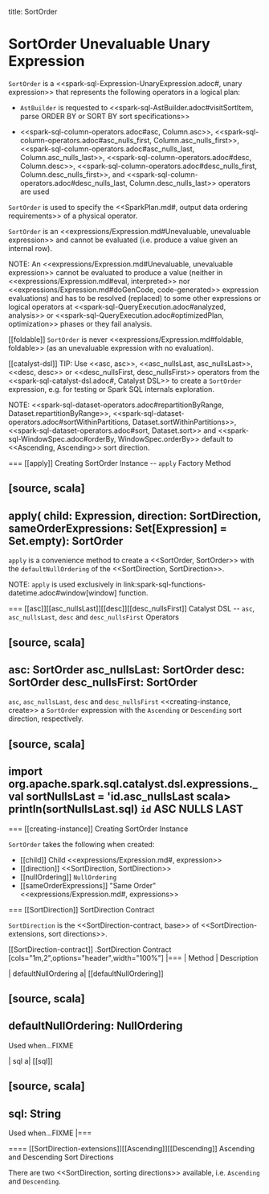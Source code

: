 title: SortOrder

# SortOrder Unevaluable Unary Expression

`SortOrder` is a <<spark-sql-Expression-UnaryExpression.adoc#, unary expression>> that represents the following operators in a logical plan:

* `AstBuilder` is requested to <<spark-sql-AstBuilder.adoc#visitSortItem, parse ORDER BY or SORT BY sort specifications>>

* <<spark-sql-column-operators.adoc#asc, Column.asc>>, <<spark-sql-column-operators.adoc#asc_nulls_first, Column.asc_nulls_first>>, <<spark-sql-column-operators.adoc#asc_nulls_last, Column.asc_nulls_last>>, <<spark-sql-column-operators.adoc#desc, Column.desc>>, <<spark-sql-column-operators.adoc#desc_nulls_first, Column.desc_nulls_first>>, and <<spark-sql-column-operators.adoc#desc_nulls_last, Column.desc_nulls_last>> operators are used

`SortOrder` is used to specify the <<SparkPlan.md#, output data ordering requirements>> of a physical operator.

`SortOrder` is an <<expressions/Expression.md#Unevaluable, unevaluable expression>> and cannot be evaluated (i.e. produce a value given an internal row).

NOTE: An <<expressions/Expression.md#Unevaluable, unevaluable expression>> cannot be evaluated to produce a value (neither in <<expressions/Expression.md#eval, interpreted>> nor <<expressions/Expression.md#doGenCode, code-generated>> expression evaluations) and has to be resolved (replaced) to some other expressions or logical operators at <<spark-sql-QueryExecution.adoc#analyzed, analysis>> or <<spark-sql-QueryExecution.adoc#optimizedPlan, optimization>> phases or they fail analysis.

[[foldable]]
`SortOrder` is never <<expressions/Expression.md#foldable, foldable>> (as an unevaluable expression with no evaluation).

[[catalyst-dsl]]
TIP: Use <<asc, asc>>, <<asc_nullsLast, asc_nullsLast>>, <<desc, desc>> or <<desc_nullsFirst, desc_nullsFirst>> operators from the <<spark-sql-catalyst-dsl.adoc#, Catalyst DSL>> to create a `SortOrder` expression, e.g. for testing or Spark SQL internals exploration.

NOTE: <<spark-sql-dataset-operators.adoc#repartitionByRange, Dataset.repartitionByRange>>, <<spark-sql-dataset-operators.adoc#sortWithinPartitions, Dataset.sortWithinPartitions>>, <<spark-sql-dataset-operators.adoc#sort, Dataset.sort>> and <<spark-sql-WindowSpec.adoc#orderBy, WindowSpec.orderBy>> default to <<Ascending, Ascending>> sort direction.

=== [[apply]] Creating SortOrder Instance -- `apply` Factory Method

[source, scala]
----
apply(
  child: Expression,
  direction: SortDirection,
  sameOrderExpressions: Set[Expression] = Set.empty): SortOrder
----

`apply` is a convenience method to create a <<SortOrder, SortOrder>> with the `defaultNullOrdering` of the <<SortDirection, SortDirection>>.

NOTE: `apply` is used exclusively in link:spark-sql-functions-datetime.adoc#window[window] function.

=== [[asc]][[asc_nullsLast]][[desc]][[desc_nullsFirst]] Catalyst DSL -- `asc`, `asc_nullsLast`, `desc` and `desc_nullsFirst` Operators

[source, scala]
----
asc: SortOrder
asc_nullsLast: SortOrder
desc: SortOrder
desc_nullsFirst: SortOrder
----

`asc`, `asc_nullsLast`, `desc` and `desc_nullsFirst` <<creating-instance, create>> a `SortOrder` expression with the `Ascending` or `Descending` sort direction, respectively.

[source, scala]
----
import org.apache.spark.sql.catalyst.dsl.expressions._
val sortNullsLast = 'id.asc_nullsLast
scala> println(sortNullsLast.sql)
`id` ASC NULLS LAST
----

=== [[creating-instance]] Creating SortOrder Instance

`SortOrder` takes the following when created:

* [[child]] Child <<expressions/Expression.md#, expression>>
* [[direction]] <<SortDirection, SortDirection>>
* [[nullOrdering]] `NullOrdering`
* [[sameOrderExpressions]] "Same Order" <<expressions/Expression.md#, expressions>>

=== [[SortDirection]] SortDirection Contract

`SortDirection` is the <<SortDirection-contract, base>> of <<SortDirection-extensions, sort directions>>.

[[SortDirection-contract]]
.SortDirection Contract
[cols="1m,2",options="header",width="100%"]
|===
| Method
| Description

| defaultNullOrdering
a| [[defaultNullOrdering]]

[source, scala]
----
defaultNullOrdering: NullOrdering
----

Used when...FIXME

| sql
a| [[sql]]

[source, scala]
----
sql: String
----

Used when...FIXME
|===

==== [[SortDirection-extensions]][[Ascending]][[Descending]] Ascending and Descending Sort Directions

There are two <<SortDirection, sorting directions>> available, i.e. `Ascending` and `Descending`.
